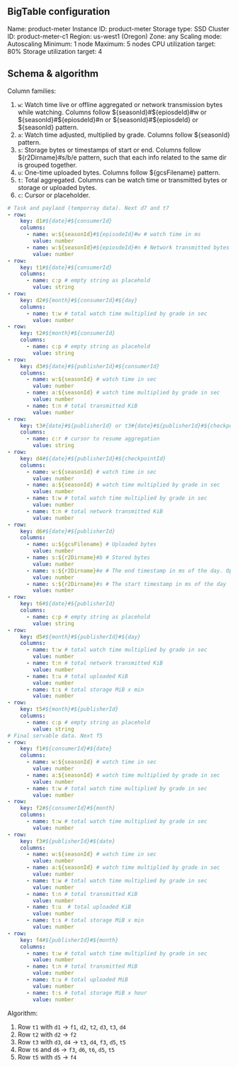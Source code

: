 ## BigTable configuration

Name: product-meter
Instance ID: product-meter
Storage type: SSD
Cluster ID: product-meter-c1
Region: us-west1 (Oregon)
Zone: any
Scaling mode: Autoscaling
Minimum: 1 node
Maximum: 5 nodes
CPU utilization target: 80%
Storage utilization target: 4

## Schema & algorithm

Column families:

1. `w`: Watch time live or offline aggregated or network transmission bytes while watching. Columns follow ${seasonId}#${epiosdeId}#w or ${seasonId}#${epiosdeId}#n or ${seasonId}#${epiosdeId} or ${seasonId} pattern.
1. `a`: Watch time adjusted, multiplied by grade. Columns follow ${seasonId} pattern.
1. `s`: Storage bytes or timestamps of start or end. Columns follow ${r2Dirname}#s/b/e pattern, such that each info related to the same dir is grouped together.
1. `u`: One-time uploaded bytes. Columns follow ${gcsFilename} pattern.
1. `t`: Total aggregated. Columns can be watch time or transmitted bytes or storage or uploaded bytes.
1. `c`: Cursor or placeholder.

```yaml
# Task and paylaod (temporray data). Next d7 and t7
- row:
    key: d1#${date}#${consumerId}
    columns:
      - name: w:${seasonId}#${episodeId}#w # watch time in ms
        value: number
      - name: w:${seasonId}#${epiosdeId}#n # Network transmitted bytes
        value: number
- row:
    key: t1#${date}#${consumerId}
    columns:
      - name: c:p # empty string as placehold
        value: string
- row:
    key: d2#${month}#${consumerId}#${day}
    columns:
      - name: t:w # total watch time multiplied by grade in sec
        value: number
- row:
    key: t2#${month}#${consumerId}
    columns:
      - name: c:p # empty string as placehold
        value: string
- row:
    key: d3#${date}#${publisherId}#${consumerId}
    columns:
      - name: w:${seasonId} # watch time in sec
        value: number
      - name: a:${seasonId} # watch time multiplied by grade in sec
        value: number
      - name: t:n # total transmitted KiB
        value: number
- row:
    key: t3#{date}#${publisherId} or t3#{date}#${publisherId}#${checkpointId}
    columns:
      - name: c:r # cursor to resume aggregation
        value: string
- row:
    key: d4#${date}#${publisherId}#${checkpointId}
    columns:
      - name: w:${seasonId} # watch time in sec
        value: number
      - name: a:${seasonId} # watch time multiplied by grade in sec
        value: number
      - name: t:w # total watch time multiplied by grade in sec
        value: number
      - name: t:n # total network transmitted KiB
        value: number
- row:
    key: d6#${date}#${publisherId}
    columns:
      - name: u:${gcsFilename} # Uploaded bytes
        value: number
      - name: s:${r2Dirname}#b # Stored bytes
        value: number
      - name: s:${r2Dirname}#e # The end timestamp in ms of the day. Optional.
        value: number
      - name: s:${r2Dirname}#s # The start timestamp in ms of the day
        value: number
- row:
    key: t6#${date}#${publisherId}
    columns:
      - name: c:p # empty string as placehold
        value: string
- row:
    key: d5#${month}#${publisherId}#${day}
    columns:
      - name: t:w # total watch time multiplied by grade in sec
        value: number
      - name: t:n # total network transmitted KiB
        value: number
      - name: t:u # total uploaded KiB
        value: number
      - name: t:s # total storage MiB x min
        value: number
- row:
    key: t5#${month}#${publisherId}
    columns:
      - name: c:p # empty string as placehold
        value: string
# Final servable data. Next f5
- row:
    key: f1#${consumerId}#${date}
    columns:
      - name: w:${seasonId} # watch time in sec
        value: number
      - name: a:${seasonId} # watch time multiplied by grade in sec
        value: number
      - name: t:w # total watch time multiplied by grade in sec
        value: number
- row:
    key: f2#${consumerId}#${month}
    columns:
      - name: t:w # total watch time multiplied by grade in sec
        value: number
- row:
    key: f3#${publisherId}#${date}
    columns:
      - name: w:${seasonId} # watch time in sec
        value: number
      - name: a:${seasonId} # watch time multiplied by grade in sec
        value: number
      - name: t:w # total watch time multiplied by grade in sec
        value: number
      - name: t:n # total transmitted KiB
        value: number
      - name: t:u  # total uploaded KiB
        value: number
      - name: t:s # total storage MiB x min
        value: number
- row:
    key: f4#${publisherId}#${month}
    columns:
      - name: t:w # total watch time multiplied by grade in sec
        value: number
      - name: t:n # total transmitted MiB
        value: number
      - name: t:u # total uploaded MiB
        value: number
      - name: t:s # total storage MiB x hour
        value: number
```

Algorithm:

1. Row `t1` with `d1` -> `f1`, `d2`, `t2`, `d3`, `t3`, `d4`
1. Row `t2` with `d2` -> `f2`
1. Row `t3` with `d3`, `d4` -> `t3`, `d4`, `f3`, `d5`, `t5`
1. Row `t6` and `d6` -> `f3`, `d6`, `t6`, `d5`, `t5`
1. Row `t5` with `d5` -> `f4`
